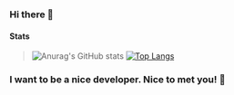 ### Hi there 👋
#### Stats
> ![Anurag's GitHub stats](https://github-readme-stats.vercel.app/api?username=ohlexx&show_icons=true&theme=github_dark)
> [![Top Langs](https://github-readme-stats.vercel.app/api/top-langs/?username=ohlexx&layout=compact)](https://github.com/anuraghazra/github-readme-stats)

### I want to be a nice developer. Nice to met you! 👋
